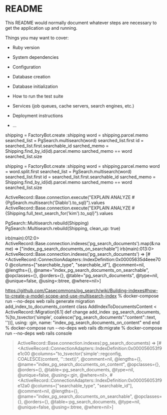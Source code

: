 # README

This README would normally document whatever steps are necessary to get the
application up and running.

Things you may want to cover:

* Ruby version

* System dependencies

* Configuration

* Database creation

* Database initialization

* How to run the test suite

* Services (job queues, cache servers, search engines, etc.)

* Deployment instructions

* ...

shipping = FactoryBot.create :shipping
word = shipping.parcel.memo
searched_list = PgSearch.multisearch(word)
searched_list.first
id = searched_list.first.searchable_id
sarched_memo = Shipping.find_by_id(id).parcel.memo
sarched_memo == word
searched_list.size


shipping = FactoryBot.create :shipping
word = shipping.parcel.memo
word = word.split.first
searched_list = PgSearch.multisearch(word)
searched_list.first
id = searched_list.first.searchable_id
sarched_memo = Shipping.find_by_id(id).parcel.memo
sarched_memo == word
searched_list.size


ActiveRecord::Base.connection.execute("EXPLAIN ANALYZE #{PgSearch.multisearch('Diablo').to_sql}").values
ActiveRecord::Base.connection.execute("EXPLAIN ANALYZE #{Shipping.full_text_search_for('kim').to_sql}").values

PgSearch::Multisearch.rebuild(Shipping)
PgSearch::Multisearch.rebuild(Shipping, clean_up: true)

irb(main):012:0> ActiveRecord::Base.connection.indexes('pg_search_documents').map(&:name)
=> ["index_pg_search_documents_on_searchable"]
irb(main):013:0> ActiveRecord::Base.connection.indexes('pg_search_documents')
=> 
[#<ActiveRecord::ConnectionAdapters::IndexDefinition:0x00005635d4eee700
  @columns=["searchable_type", "searchable_id"],
  @comment=nil,
  @lengths={},
  @name="index_pg_search_documents_on_searchable",
  @opclasses={},
  @orders={},
  @table="pg_search_documents",
  @type=nil,
  @unique=false,
  @using=:btree,
  @where=nil>]



https://github.com/Casecommons/pg_search/wiki/Building-indexes#how-to-create-a-model-scope-and-use-multisearch-index
% docker-compose run --no-deps web rails generate migration add_index_to_documents_content
class AddIndexToDocumentsContent < ActiveRecord::Migration[6.1]
  def change
    add_index :pg_search_documents, %[to_tsvector('simple', coalesce("pg_search_documents"."content"::text, ''))], using: :gin, name: "index_pg_search_documents_on_content"
  end
end
% docker-compose run --no-deps web rails db:migrate
% docker-compose run --no-deps web rails console
> ActiveRecord::Base.connection.indexes(:pg_search_documents)
>=> 
 [#<ActiveRecord::ConnectionAdapters::IndexDefinition:0x000056053f9e1c00
   @columns="to_tsvector('simple'::regconfig, COALESCE(content, ''::text))",
   @comment=nil,
   @lengths={},
   @name="index_pg_search_documents_on_content",
   @opclasses={},
   @orders={},
   @table=:pg_search_documents,
   @type=nil,
   @unique=false,
   @using=:gin,
   @where=nil>,
  #<ActiveRecord::ConnectionAdapters::IndexDefinition:0x000056053f9e12a0
   @columns=["searchable_type", "searchable_id"],
   @comment=nil,
   @lengths={},
   @name="index_pg_search_documents_on_searchable",
   @opclasses={},
   @orders={},
   @table=:pg_search_documents,
   @type=nil,
   @unique=false,
   @using=:btree,
   @where=nil>]  
   
   